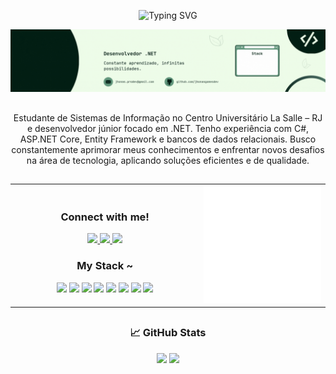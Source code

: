 <p align="center">
  <img src="https://readme-typing-svg.demolab.com?font=JetBrains+Mono&pause=1000&color=7FB77E&center=true&vCenter=true&width=435&lines=%E2%9C%B8+Welcome+to+my+profile!+%E2%9C%B8" alt="Typing SVG" />
</p>

<p align="center">
  <img src="assets/gif_perfil_jhonas.gif" alt="Welcome Animation" />
</p>

##

<p align="center">
  Estudante de Sistemas de Informação no Centro Universitário La Salle – RJ e desenvolvedor júnior focado em .NET.
  Tenho experiência com C#, ASP.NET Core, Entity Framework e bancos de dados relacionais.
  Busco constantemente aprimorar meus conhecimentos e enfrentar novos desafios na área de tecnologia, aplicando soluções eficientes e de qualidade.
</p>

##

<table align="center">
  <tr>
    <!-- Coluna esquerda: Redes + Stack -->
    <td align="center" width="60%">
      <h3>Connect with me!</h3>
      <a href="mailto:jhonas.prodev@gmail.com">
        <img src="https://img.shields.io/badge/EMAIL-black?style=for-the-badge&logo=gmail&logoColor=white" />
      </a>
      <a href="https://www.linkedin.com/in/jhonasgomes">
        <img src="https://img.shields.io/badge/LINKEDIN-black?style=for-the-badge&logo=linkedin&logoColor=0A66C2" />
      </a>
      <a href="https://www.instagram.com/yunas_gomes">
        <img src="https://img.shields.io/badge/INSTAGRAM-black?style=for-the-badge&logo=instagram&logoColor=E4405F" />
      </a>
      <h3>My Stack ~</h3>
      <!-- Tech stack icons -->
      <img src="https://cdn.jsdelivr.net/gh/devicons/devicon/icons/csharp/csharp-original.svg" width="40" />
      <img src="https://cdn.jsdelivr.net/gh/devicons/devicon/icons/dotnetcore/dotnetcore-original.svg" width="40" />
      <img src="https://cdn.jsdelivr.net/gh/devicons/devicon/icons/postgresql/postgresql-original.svg" width="40" />
      <img src="https://cdn.jsdelivr.net/gh/devicons/devicon/icons/mysql/mysql-original.svg" width="40" />
      <img src="https://cdn.jsdelivr.net/gh/devicons/devicon/icons/react/react-original.svg" width="40" />
      <img src="https://cdn.jsdelivr.net/gh/devicons/devicon/icons/angularjs/angularjs-original.svg" width="40" />
      <img src="https://cdn.jsdelivr.net/gh/devicons/devicon/icons/html5/html5-original.svg" width="40" />
      <img src="https://cdn.jsdelivr.net/gh/devicons/devicon/icons/css3/css3-original.svg" width="40" />
    </td>
    <!-- Coluna direita: Imagem pixel art -->
    <td align="center" width="40%">
      <img src="assets/lets_code.gif" width="250px" />
    </td>
  </tr>
</table>

##

<h3 align="center">📈 GitHub Stats</h3>

<p align="center">
  <img src="https://github-readme-stats.vercel.app/api?username=jhonasgomesdev&show_icons=true&theme=gotham&include_all_commits=true&count_private=true&hide_border=true" height="165" />
  <img src="https://github-readme-stats.vercel.app/api/top-langs/?username=jhonasgomesdev&layout=compact&theme=gotham&hide_border=true" height="165" />
</p>

##
